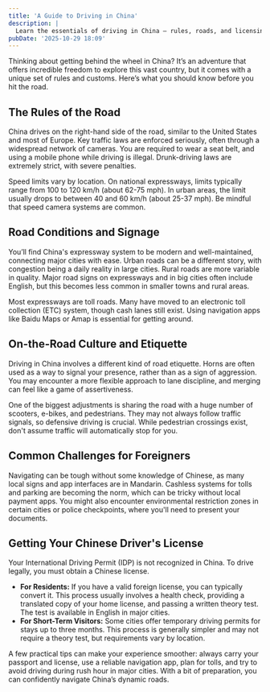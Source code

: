 ```yaml
---
title: 'A Guide to Driving in China'
description: |
  Learn the essentials of driving in China — rules, roads, and licensing for a safe journey.
pubDate: '2025-10-29 18:09'
---
```



Thinking about getting behind the wheel in China? It’s an adventure that offers incredible freedom to explore this vast
country, but it comes with a unique set of rules and customs. Here’s what you should know before you hit the road.

## The Rules of the Road

China drives on the right-hand side of the road, similar to the United States and most of Europe. Key traffic laws are
enforced seriously, often through a widespread network of cameras. You are required to wear a seat belt, and using a
mobile phone while driving is illegal. Drunk-driving laws are extremely strict, with severe penalties.

Speed limits vary by location. On national expressways, limits typically range from 100 to 120 km/h (about 62-75 mph).
In urban areas, the limit usually drops to between 40 and 60 km/h (about 25-37 mph). Be mindful that speed camera
systems are common.

## Road Conditions and Signage

You’ll find China's expressway system to be modern and well-maintained, connecting major cities with ease. Urban roads
can be a different story, with congestion being a daily reality in large cities. Rural roads are more variable in
quality. Major road signs on expressways and in big cities often include English, but this becomes less common in
smaller towns and rural areas.

Most expressways are toll roads. Many have moved to an electronic toll collection (ETC) system, though cash lanes still
exist. Using navigation apps like Baidu Maps or Amap is essential for getting around.

## On-the-Road Culture and Etiquette

Driving in China involves a different kind of road etiquette. Horns are often used as a way to signal your presence,
rather than as a sign of aggression. You may encounter a more flexible approach to lane discipline, and merging can feel
like a game of assertiveness.

One of the biggest adjustments is sharing the road with a huge number of scooters, e-bikes, and pedestrians. They may
not always follow traffic signals, so defensive driving is crucial. While pedestrian crossings exist, don't assume
traffic will automatically stop for you.

## Common Challenges for Foreigners

Navigating can be tough without some knowledge of Chinese, as many local signs and app interfaces are in Mandarin.
Cashless systems for tolls and parking are becoming the norm, which can be tricky without local payment apps. You might
also encounter environmental restriction zones in certain cities or police checkpoints, where you'll need to present
your documents.

## Getting Your Chinese Driver's License

Your International Driving Permit (IDP) is not recognized in China. To drive legally, you must obtain a Chinese license.

- **For Residents:** If you have a valid foreign license, you can typically convert it. This process usually involves a
  health check, providing a translated copy of your home license, and passing a written theory test. The test is
  available in English in major cities.
- **For Short-Term Visitors:** Some cities offer temporary driving permits for stays up to three months. This process is
  generally simpler and may not require a theory test, but requirements vary by location.

A few practical tips can make your experience smoother: always carry your passport and license, use a reliable
navigation app, plan for tolls, and try to avoid driving during rush hour in major cities. With a bit of preparation,
you can confidently navigate China’s dynamic roads.


